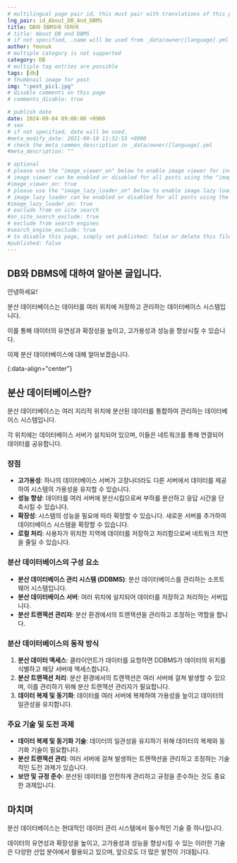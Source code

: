 ```yaml
---
# multilingual page pair id, this must pair with translations of this page. (This name must be unique)
lng_pair: id_About_DB_And_DBMS
title: DB와 DBMS에 대하여
# title: About DB and DBMS
# if not specified, .name will be used from _data/owner/[language].yml
author: Yeonuk
# multiple category is not supported
category: DB
# multiple tag entries are possible
tags: [db]
# thumbnail image for post
img: ":post_pic1.jpg"
# disable comments on this page
# comments_disable: true

# publish date
date: 2024-09-04 09:00:00 +0900
# seo
# if not specified, date will be used.
#meta_modify_date: 2021-08-10 11:32:53 +0900
# check the meta_common_description in _data/owner/[language].yml
#meta_description: ""

# optional
# please use the "image_viewer_on" below to enable image viewer for individual pages or posts (_posts/ or [language]/_posts folders).
# image viewer can be enabled or disabled for all posts using the "image_viewer_posts: true" setting in _data/conf/main.yml.
#image_viewer_on: true
# please use the "image_lazy_loader_on" below to enable image lazy loader for individual pages or posts (_posts/ or [language]/_posts folders).
# image lazy loader can be enabled or disabled for all posts using the "image_lazy_loader_posts: true" setting in _data/conf/main.yml.
#image_lazy_loader_on: true
# exclude from on site search
#on_site_search_exclude: true
# exclude from search engines
#search_engine_exclude: true
# to disable this page, simply set published: false or delete this file
#published: false
---
```


<!-- outline-start -->

## DB와 DBMS에 대하여 알아본 글입니다.

안녕하세요!

분산 데이터베이스는 데이터를 여러 위치에 저장하고 관리하는 데이터베이스 시스템입니다.

이를 통해 데이터의 유연성과 확장성을 높이고, 고가용성과 성능을 향상시킬 수 있습니다.

이제 분산 데이터베이스에 대해 알아보겠습니다.

{:data-align="center"}

<!-- outline-end -->

## 분산 데이터베이스란?

분산 데이터베이스는 여러 지리적 위치에 분산된 데이터를 통합하여 관리하는 데이터베이스 시스템입니다.

각 위치에는 데이터베이스 서버가 설치되어 있으며, 이들은 네트워크를 통해 연결되어 데이터를 공유합니다.

### 장점

- **고가용성**: 하나의 데이터베이스 서버가 고장나더라도 다른 서버에서 데이터를 제공하여 시스템의 가용성을 유지할 수 있습니다.
- **성능 향상**: 데이터를 여러 서버에 분산시킴으로써 부하를 분산하고 응답 시간을 단축시킬 수 있습니다.
- **확장성**: 시스템의 성능을 필요에 따라 확장할 수 있습니다. 새로운 서버를 추가하여 데이터베이스 시스템을 확장할 수 있습니다.
- **로컬 처리**: 사용자가 위치한 지역에 데이터를 저장하고 처리함으로써 네트워크 지연을 줄일 수 있습니다.

### 분산 데이터베이스의 구성 요소

- **분산 데이터베이스 관리 시스템 (DDBMS)**: 분산 데이터베이스를 관리하는 소프트웨어 시스템입니다.
- **분산 데이터베이스 서버**: 여러 위치에 설치되어 데이터를 저장하고 처리하는 서버입니다.
- **분산 트랜잭션 관리자**: 분산 환경에서의 트랜잭션을 관리하고 조정하는 역할을 합니다.

### 분산 데이터베이스의 동작 방식

1. **분산 데이터 액세스**: 클라이언트가 데이터를 요청하면 DDBMS가 데이터의 위치를 식별하고 해당 서버에 액세스합니다.
2. **분산 트랜잭션 처리**: 분산 환경에서의 트랜잭션은 여러 서버에 걸쳐 발생할 수 있으며, 이를 관리하기 위해 분산 트랜잭션 관리자가 필요합니다.
3. **데이터 복제 및 동기화**: 데이터를 여러 서버에 복제하여 가용성을 높이고 데이터의 일관성을 유지합니다.

### 주요 기술 및 도전 과제

- **데이터 복제 및 동기화 기술**: 데이터의 일관성을 유지하기 위해 데이터의 복제와 동기화 기술이 필요합니다.
- **분산 트랜잭션 관리**: 여러 서버에 걸쳐 발생하는 트랜잭션을 관리하고 조정하는 기술적인 도전 과제가 있습니다.
- **보안 및 규정 준수**: 분산된 데이터를 안전하게 관리하고 규정을 준수하는 것도 중요한 과제입니다.

## 마치며

분산 데이터베이스는 현대적인 데이터 관리 시스템에서 필수적인 기술 중 하나입니다.

데이터의 유연성과 확장성을 높이고, 고가용성과 성능을 향상시킬 수 있는 이러한 기술은 다양한 산업 분야에서 활용되고 있으며, 앞으로도 더 많은 발전이 기대됩니다.
